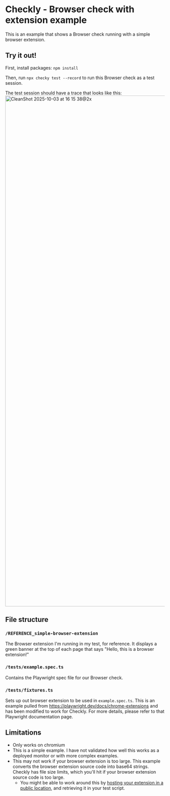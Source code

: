 # Checkly - Browser check with extension example

This is an example that shows a Browser check running with a simple browser extension.

## Try it out!

First, install packages: `npm install`

Then, run `npx checky test --record` to run this Browser check as a test session.

The test session should have a trace that looks like this:
<img width="3032" height="1610" alt="CleanShot 2025-10-03 at 16 15 38@2x" src="https://github.com/user-attachments/assets/6406ab45-d861-4378-a66d-246ed45ed091" />

## File structure

### `/REFERENCE_simple-browser-extension`

The Browser extension I'm running in my test, for reference. It displays a green banner at the top of each page that says "Hello, this is a browser extension!"

### `/tests/example.spec.ts`

Contains the Playwright spec file for our Browser check. 

### `/tests/fixtures.ts`

Sets up out browser extension to be used in `example.spec.ts`. This is an example pulled from https://playwright.dev/docs/chrome-extensions and has been modified to work for Checkly. For more details, please refer to that Playwright documentation page.

## Limitations

* Only works on chromium
* This is a simple example. I have not validated how well this works as a deployed monitor or with more complex examples.
* This may not work if your browser extension is too large. This example converts the browser extension source code into base64 strings. Checkly has file size limits, which you'll hit if your browser extension source code is too large. 
  * You might be able to work around this by [hosting your extension in a public location](https://www.checklyhq.com/docs/detect/synthetic-monitoring/multistep-checks/file-system/#testing-uploads-using-http-post-requests), and retrieving it in your test script.
